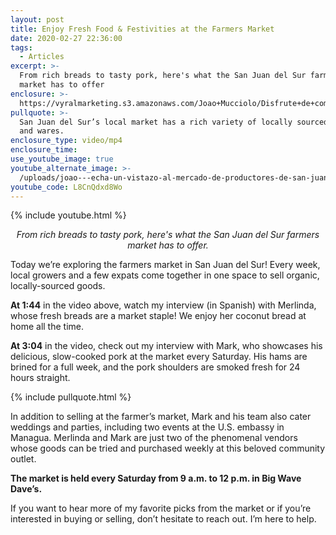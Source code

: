 ```yaml
---
layout: post
title: Enjoy Fresh Food & Festivities at the Farmers Market
date: 2020-02-27 22:36:00
tags:
  - Articles
excerpt: >-
  From rich breads to tasty pork, here's what the San Juan del Sur farmers
  market has to offer
enclosure: >-
  https://vyralmarketing.s3.amazonaws.com/Joao+Mucciolo/Disfrute+de+comida+fresca+y+festividades+en+el+mercado+de+agricultores.mp4
pullquote: >-
  San Juan del Sur’s local market has a rich variety of locally sourced foods
  and wares.
enclosure_type: video/mp4
enclosure_time:
use_youtube_image: true
youtube_alternate_image: >-
  /uploads/joao---echa-un-vistazo-al-mercado-de-productores-de-san-juan-del-sur-youtube.jpg
youtube_code: L8CnQdxd8Wo
---
```


{% include youtube.html %}

<p style="text-align: center;"><em>From rich breads to tasty pork, here's what the San Juan del Sur farmers market has to offer.</em></p>

Today we’re exploring the farmers market in San Juan del Sur\! Every week, local growers and a few expats come together in one space to sell organic, locally-sourced goods.

**At 1:44** in the video above, watch my interview (in Spanish) with Merlinda, whose fresh breads are a market staple\! We enjoy her coconut bread at home all the time.&nbsp;

**At 3:04** in the video, check out my interview with Mark, who showcases his delicious, slow-cooked pork at the market every Saturday. His hams are brined for a full week, and the pork shoulders are smoked fresh for 24 hours straight.&nbsp;

{% include pullquote.html %}

In addition to selling at the farmer’s market, Mark and his team also cater weddings and parties, including two events at the U.S. embassy in Managua. Merlinda and Mark are just two of the phenomenal vendors whose goods can be tried and purchased weekly at this beloved community outlet.

**The market is held every Saturday from 9 a.m. to 12 p.m. in Big Wave Dave’s.&nbsp;**

If you want to hear more of my favorite picks from the market or if you’re interested in buying or selling, don’t hesitate to reach out. I’m here to help.&nbsp;